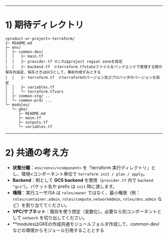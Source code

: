 
---

# 1) 期待ディレクトリ

```
<product-or-project>-terraform/
├─ README.md
├─ env/
│  ├─ common-dev/
│  │   ├─ main.tf
│  │   ├─ provider.tf ※これはproject region zoneを設定
│  │   ├─ backend.tf　※terraform.tfstateファイルをバックエンドで管理する際の保存先指定、保存さきはGCSとして、事前作成ずみとする
│  │   ├─ terraform.tf　※terraformのバージョン及びプロバイダのバージョンを設定
│  │   ├─ variables.tf
│  │   └─ terraform.tfvars
│  ├─ common-stg/ ..
│  └─ common-prd/ ...
└─ modules/
   └─ gke/
      ├─ README.md
      ├─ main.tf
      ├─ outputs.tf
      └─ variables.tf
```

---

# 2) 共通の考え方

* **状態分離**：`env/<env>/<component>` を「terraform 実行ディレクトリ」とし、環境×コンポーネント単位で `terraform init / plan / apply`。
* **Backend**：例として **GCS backend** を使用（`provider.tf` 内で `backend "gcs"`）。バケット名や prefix は `init` 時に渡します。
* **権限**：実行ユーザ/SA は `roles/owner` ではなく、最小権限（例：`roles/container.admin`, `roles/compute.networkAdmin`, `roles/dns.admin` など）を割り当ててください。
* **VPC/サブネット**：既存を使う想定（変数化）。必要なら別コンポーネントとして `network` を切り出してください。
* **modulesはGKEの作成共通モジュールフォルダ作成して、common-dev/などの環境からモジュール引用することとする
